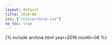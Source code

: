 ```yaml
---
layout: default
title: 2016–08
css: ["/css/archive.css"]
no_toc: true
---
```


{% include archive.html year=2016 month=08 %}
